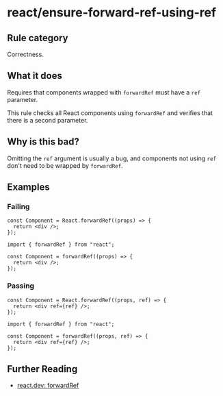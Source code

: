 # react/ensure-forward-ref-using-ref

## Rule category

Correctness.

## What it does

Requires that components wrapped with `forwardRef` must have a `ref` parameter.

This rule checks all React components using `forwardRef` and verifies that there is a second parameter.

## Why is this bad?

Omitting the `ref` argument is usually a bug, and components not using `ref` don't need to be wrapped by `forwardRef`.

## Examples

### Failing

```tsx
const Component = React.forwardRef((props) => {
  return <div />;
});
```

```tsx
import { forwardRef } from "react";

const Component = forwardRef((props) => {
  return <div />;
});
```

### Passing

```tsx
const Component = React.forwardRef((props, ref) => {
  return <div ref={ref} />;
});
```

```tsx
import { forwardRef } from "react";

const Component = forwardRef((props, ref) => {
  return <div ref={ref} />;
});
```

## Further Reading

- [react.dev: forwardRef](https://react.dev/reference/react/forwardRef)
